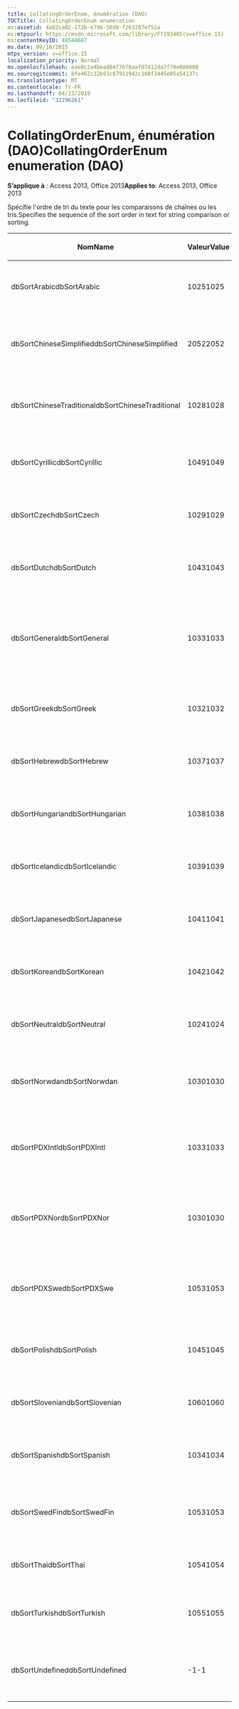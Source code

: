 ```yaml
---
title: CollatingOrderEnum, énumération (DAO)
TOCTitle: CollatingOrderEnum enumeration
ms:assetid: 4a82ca02-172b-e796-58d8-f263287ef52a
ms:mtpsurl: https://msdn.microsoft.com/library/Ff193485(v=office.15)
ms:contentKeyID: 48544667
ms.date: 09/18/2015
mtps_version: v=office.15
localization_priority: Normal
ms.openlocfilehash: eae8c2a4bead84f76f8aaf07412da7f70e086000
ms.sourcegitcommit: 8fe462c32b91c87911942c188f3445e85a54137c
ms.translationtype: MT
ms.contentlocale: fr-FR
ms.lasthandoff: 04/23/2019
ms.locfileid: "32296261"
---
```

# <a name="collatingorderenum-enumeration-dao"></a><span data-ttu-id="07543-102">CollatingOrderEnum, énumération (DAO)</span><span class="sxs-lookup"><span data-stu-id="07543-102">CollatingOrderEnum enumeration (DAO)</span></span>


<span data-ttu-id="07543-103">**S’applique à** : Access 2013, Office 2013</span><span class="sxs-lookup"><span data-stu-id="07543-103">**Applies to**: Access 2013, Office 2013</span></span>

<span data-ttu-id="07543-104">Spécifie l'ordre de tri du texte pour les comparaisons de chaînes ou les tris.</span><span class="sxs-lookup"><span data-stu-id="07543-104">Specifies the sequence of the sort order in text for string comparison or sorting.</span></span>

<table>
<colgroup>
<col style="width: 33%" />
<col style="width: 33%" />
<col style="width: 33%" />
</colgroup>
<thead>
<tr class="header">
<th><p><span data-ttu-id="07543-105">Nom</span><span class="sxs-lookup"><span data-stu-id="07543-105">Name</span></span></p></th>
<th><p><span data-ttu-id="07543-106">Valeur</span><span class="sxs-lookup"><span data-stu-id="07543-106">Value</span></span></p></th>
<th><p><span data-ttu-id="07543-107">Description</span><span class="sxs-lookup"><span data-stu-id="07543-107">Description</span></span></p></th>
</tr>
</thead>
<tbody>
<tr class="odd">
<td><p><span data-ttu-id="07543-108">dbSortArabic</span><span class="sxs-lookup"><span data-stu-id="07543-108">dbSortArabic</span></span></p></td>
<td><p><span data-ttu-id="07543-109">1025</span><span class="sxs-lookup"><span data-stu-id="07543-109">1025</span></span></p></td>
<td><p><span data-ttu-id="07543-110">Ordre d'interclassement arabe</span><span class="sxs-lookup"><span data-stu-id="07543-110">Arabic collating order</span></span></p></td>
</tr>
<tr class="even">
<td><p><span data-ttu-id="07543-111">dbSortChineseSimplified</span><span class="sxs-lookup"><span data-stu-id="07543-111">dbSortChineseSimplified</span></span></p></td>
<td><p><span data-ttu-id="07543-112">2052</span><span class="sxs-lookup"><span data-stu-id="07543-112">2052</span></span></p></td>
<td><p><span data-ttu-id="07543-113">Ordre d'interclassement chinois simplifié</span><span class="sxs-lookup"><span data-stu-id="07543-113">Simplified Chinese collating order</span></span></p></td>
</tr>
<tr class="odd">
<td><p><span data-ttu-id="07543-114">dbSortChineseTraditional</span><span class="sxs-lookup"><span data-stu-id="07543-114">dbSortChineseTraditional</span></span></p></td>
<td><p><span data-ttu-id="07543-115">1028</span><span class="sxs-lookup"><span data-stu-id="07543-115">1028</span></span></p></td>
<td><p><span data-ttu-id="07543-116">Ordre d'interclassement chinois traditionnel</span><span class="sxs-lookup"><span data-stu-id="07543-116">Traditional Chinese collating order</span></span></p></td>
</tr>
<tr class="even">
<td><p><span data-ttu-id="07543-117">dbSortCyrillic</span><span class="sxs-lookup"><span data-stu-id="07543-117">dbSortCyrillic</span></span></p></td>
<td><p><span data-ttu-id="07543-118">1049</span><span class="sxs-lookup"><span data-stu-id="07543-118">1049</span></span></p></td>
<td><p><span data-ttu-id="07543-119">Ordre d'interclassement russe</span><span class="sxs-lookup"><span data-stu-id="07543-119">Russian collating order</span></span></p></td>
</tr>
<tr class="odd">
<td><p><span data-ttu-id="07543-120">dbSortCzech</span><span class="sxs-lookup"><span data-stu-id="07543-120">dbSortCzech</span></span></p></td>
<td><p><span data-ttu-id="07543-121">1029</span><span class="sxs-lookup"><span data-stu-id="07543-121">1029</span></span></p></td>
<td><p><span data-ttu-id="07543-122">Ordre d'interclassement tchèque</span><span class="sxs-lookup"><span data-stu-id="07543-122">Czech collating order</span></span></p></td>
</tr>
<tr class="even">
<td><p><span data-ttu-id="07543-123">dbSortDutch</span><span class="sxs-lookup"><span data-stu-id="07543-123">dbSortDutch</span></span></p></td>
<td><p><span data-ttu-id="07543-124">1043</span><span class="sxs-lookup"><span data-stu-id="07543-124">1043</span></span></p></td>
<td><p><span data-ttu-id="07543-125">Ordre d'interclassement néerlandais</span><span class="sxs-lookup"><span data-stu-id="07543-125">Dutch collating order</span></span></p></td>
</tr>
<tr class="odd">
<td><p><span data-ttu-id="07543-126">dbSortGeneral</span><span class="sxs-lookup"><span data-stu-id="07543-126">dbSortGeneral</span></span></p></td>
<td><p><span data-ttu-id="07543-127">1033</span><span class="sxs-lookup"><span data-stu-id="07543-127">1033</span></span></p></td>
<td><p><span data-ttu-id="07543-128">Ordre d'interclassement anglais, allemand, français et portugais</span><span class="sxs-lookup"><span data-stu-id="07543-128">English, German, French, and Portuguese collating order</span></span></p></td>
</tr>
<tr class="even">
<td><p><span data-ttu-id="07543-129">dbSortGreek</span><span class="sxs-lookup"><span data-stu-id="07543-129">dbSortGreek</span></span></p></td>
<td><p><span data-ttu-id="07543-130">1032</span><span class="sxs-lookup"><span data-stu-id="07543-130">1032</span></span></p></td>
<td><p><span data-ttu-id="07543-131">Ordre d'interclassement grec</span><span class="sxs-lookup"><span data-stu-id="07543-131">Greek collating order</span></span></p></td>
</tr>
<tr class="odd">
<td><p><span data-ttu-id="07543-132">dbSortHebrew</span><span class="sxs-lookup"><span data-stu-id="07543-132">dbSortHebrew</span></span></p></td>
<td><p><span data-ttu-id="07543-133">1037</span><span class="sxs-lookup"><span data-stu-id="07543-133">1037</span></span></p></td>
<td><p><span data-ttu-id="07543-134">Ordre d'interclassement hébreu</span><span class="sxs-lookup"><span data-stu-id="07543-134">Hebrew collating order</span></span></p></td>
</tr>
<tr class="even">
<td><p><span data-ttu-id="07543-135">dbSortHungarian</span><span class="sxs-lookup"><span data-stu-id="07543-135">dbSortHungarian</span></span></p></td>
<td><p><span data-ttu-id="07543-136">1038</span><span class="sxs-lookup"><span data-stu-id="07543-136">1038</span></span></p></td>
<td><p><span data-ttu-id="07543-137">Ordre d'interclassement hongrois</span><span class="sxs-lookup"><span data-stu-id="07543-137">Hungarian collating order</span></span></p></td>
</tr>
<tr class="odd">
<td><p><span data-ttu-id="07543-138">dbSortIcelandic</span><span class="sxs-lookup"><span data-stu-id="07543-138">dbSortIcelandic</span></span></p></td>
<td><p><span data-ttu-id="07543-139">1039</span><span class="sxs-lookup"><span data-stu-id="07543-139">1039</span></span></p></td>
<td><p><span data-ttu-id="07543-140">Ordre d'interclassement islandais</span><span class="sxs-lookup"><span data-stu-id="07543-140">Icelandic collating order</span></span></p></td>
</tr>
<tr class="even">
<td><p><span data-ttu-id="07543-141">dbSortJapanese</span><span class="sxs-lookup"><span data-stu-id="07543-141">dbSortJapanese</span></span></p></td>
<td><p><span data-ttu-id="07543-142">1041</span><span class="sxs-lookup"><span data-stu-id="07543-142">1041</span></span></p></td>
<td><p><span data-ttu-id="07543-143">Ordre d'interclassement japonais</span><span class="sxs-lookup"><span data-stu-id="07543-143">Japanese collating order</span></span></p></td>
</tr>
<tr class="odd">
<td><p><span data-ttu-id="07543-144">dbSortKorean</span><span class="sxs-lookup"><span data-stu-id="07543-144">dbSortKorean</span></span></p></td>
<td><p><span data-ttu-id="07543-145">1042</span><span class="sxs-lookup"><span data-stu-id="07543-145">1042</span></span></p></td>
<td><p><span data-ttu-id="07543-146">Ordre d'interclassement coréen</span><span class="sxs-lookup"><span data-stu-id="07543-146">Korean collating order</span></span></p></td>
</tr>
<tr class="even">
<td><p><span data-ttu-id="07543-147">dbSortNeutral</span><span class="sxs-lookup"><span data-stu-id="07543-147">dbSortNeutral</span></span></p></td>
<td><p><span data-ttu-id="07543-148">1024</span><span class="sxs-lookup"><span data-stu-id="07543-148">1024</span></span></p></td>
<td><p><span data-ttu-id="07543-149">Ordre d'interclassement neutre</span><span class="sxs-lookup"><span data-stu-id="07543-149">Neutral collating order</span></span></p></td>
</tr>
<tr class="odd">
<td><p><span data-ttu-id="07543-150">dbSortNorwdan</span><span class="sxs-lookup"><span data-stu-id="07543-150">dbSortNorwdan</span></span></p></td>
<td><p><span data-ttu-id="07543-151">1030</span><span class="sxs-lookup"><span data-stu-id="07543-151">1030</span></span></p></td>
<td><p><span data-ttu-id="07543-152">Ordre d'interclassement norvégien et danois</span><span class="sxs-lookup"><span data-stu-id="07543-152">Norwegian and Danish collating order</span></span></p></td>
</tr>
<tr class="even">
<td><p><span data-ttu-id="07543-153">dbSortPDXIntl</span><span class="sxs-lookup"><span data-stu-id="07543-153">dbSortPDXIntl</span></span></p></td>
<td><p><span data-ttu-id="07543-154">1033</span><span class="sxs-lookup"><span data-stu-id="07543-154">1033</span></span></p></td>
<td><p><span data-ttu-id="07543-155">Ordre d'interclassement paradox international</span><span class="sxs-lookup"><span data-stu-id="07543-155">Paradox international collating order</span></span></p></td>
</tr>
<tr class="odd">
<td><p><span data-ttu-id="07543-156">dbSortPDXNor</span><span class="sxs-lookup"><span data-stu-id="07543-156">dbSortPDXNor</span></span></p></td>
<td><p><span data-ttu-id="07543-157">1030</span><span class="sxs-lookup"><span data-stu-id="07543-157">1030</span></span></p></td>
<td><p><span data-ttu-id="07543-158">Ordre d'interclassement norvégien et danois paradox</span><span class="sxs-lookup"><span data-stu-id="07543-158">Paradox Norwegian and Danish collating order</span></span></p></td>
</tr>
<tr class="even">
<td><p><span data-ttu-id="07543-159">dbSortPDXSwe</span><span class="sxs-lookup"><span data-stu-id="07543-159">dbSortPDXSwe</span></span></p></td>
<td><p><span data-ttu-id="07543-160">1053</span><span class="sxs-lookup"><span data-stu-id="07543-160">1053</span></span></p></td>
<td><p><span data-ttu-id="07543-161">Ordre d'interclassement suédois et finnois paradox</span><span class="sxs-lookup"><span data-stu-id="07543-161">Paradox Swedish and Finnish collating order</span></span></p></td>
</tr>
<tr class="odd">
<td><p><span data-ttu-id="07543-162">dbSortPolish</span><span class="sxs-lookup"><span data-stu-id="07543-162">dbSortPolish</span></span></p></td>
<td><p><span data-ttu-id="07543-163">1045</span><span class="sxs-lookup"><span data-stu-id="07543-163">1045</span></span></p></td>
<td><p><span data-ttu-id="07543-164">Ordre d'interclassement polonais</span><span class="sxs-lookup"><span data-stu-id="07543-164">Polish collating order</span></span></p></td>
</tr>
<tr class="even">
<td><p><span data-ttu-id="07543-165">dbSortSlovenian</span><span class="sxs-lookup"><span data-stu-id="07543-165">dbSortSlovenian</span></span></p></td>
<td><p><span data-ttu-id="07543-166">1060</span><span class="sxs-lookup"><span data-stu-id="07543-166">1060</span></span></p></td>
<td><p><span data-ttu-id="07543-167">Ordre d'interclassement slovène</span><span class="sxs-lookup"><span data-stu-id="07543-167">Slovenian collating order</span></span></p></td>
</tr>
<tr class="odd">
<td><p><span data-ttu-id="07543-168">dbSortSpanish</span><span class="sxs-lookup"><span data-stu-id="07543-168">dbSortSpanish</span></span></p></td>
<td><p><span data-ttu-id="07543-169">1034</span><span class="sxs-lookup"><span data-stu-id="07543-169">1034</span></span></p></td>
<td><p><span data-ttu-id="07543-170">Ordre d'interclassement espagnol</span><span class="sxs-lookup"><span data-stu-id="07543-170">Spanish collating order</span></span></p></td>
</tr>
<tr class="even">
<td><p><span data-ttu-id="07543-171">dbSortSwedFin</span><span class="sxs-lookup"><span data-stu-id="07543-171">dbSortSwedFin</span></span></p></td>
<td><p><span data-ttu-id="07543-172">1053</span><span class="sxs-lookup"><span data-stu-id="07543-172">1053</span></span></p></td>
<td><p><span data-ttu-id="07543-173">Ordre d'interclassement suédois et finnois</span><span class="sxs-lookup"><span data-stu-id="07543-173">Swedish and Finnish collating order</span></span></p></td>
</tr>
<tr class="odd">
<td><p><span data-ttu-id="07543-174">dbSortThai</span><span class="sxs-lookup"><span data-stu-id="07543-174">dbSortThai</span></span></p></td>
<td><p><span data-ttu-id="07543-175">1054</span><span class="sxs-lookup"><span data-stu-id="07543-175">1054</span></span></p></td>
<td><p><span data-ttu-id="07543-176">Ordre d'interclassement thaï</span><span class="sxs-lookup"><span data-stu-id="07543-176">Thai collating order</span></span></p></td>
</tr>
<tr class="even">
<td><p><span data-ttu-id="07543-177">dbSortTurkish</span><span class="sxs-lookup"><span data-stu-id="07543-177">dbSortTurkish</span></span></p></td>
<td><p><span data-ttu-id="07543-178">1055</span><span class="sxs-lookup"><span data-stu-id="07543-178">1055</span></span></p></td>
<td><p><span data-ttu-id="07543-179">Ordre d'interclassement turc</span><span class="sxs-lookup"><span data-stu-id="07543-179">Turkish collating order</span></span></p></td>
</tr>
<tr class="odd">
<td><p><span data-ttu-id="07543-180">dbSortUndefined</span><span class="sxs-lookup"><span data-stu-id="07543-180">dbSortUndefined</span></span></p></td>
<td><p><span data-ttu-id="07543-181">-1</span><span class="sxs-lookup"><span data-stu-id="07543-181">-1</span></span></p></td>
<td><p><span data-ttu-id="07543-182">Ordre d'interclassement non défini ou inconnu</span><span class="sxs-lookup"><span data-stu-id="07543-182">Collating order undefined or unknown</span></span></p></td>
</tr>
</tbody>
</table>

